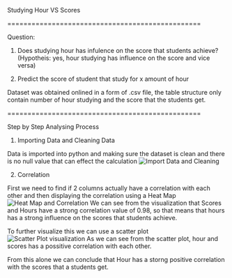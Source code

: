 Studying Hour VS Scores

================================================

Question:

1. Does studying hour has infulence on the score that students achieve? (Hypotheis: yes, hour studying has influence on the score and vice versa)

2. Predict the score of student that study for x amount of hour

Dataset was obtained onlined in a form of .csv file, the table structure only contain number of hour studying and the score that the students get.

================================================

Step by Step Analysing Process

1. Importing Data and Cleaning Data

Data is imported into python and making sure the dataset is clean and there is no null value that can effect the calculation
![Import Data and Cleaning](https://user-images.githubusercontent.com/98216564/185345336-aabf3fec-20af-43df-9fcb-ded981c3161f.png)

2. Correlation

First we need to find if 2 columns actually have a correlation with each other and then displaying the correlation using a Heat Map
![Heat Map and Correlation](https://user-images.githubusercontent.com/98216564/185345909-01371292-fe1f-4a08-aa79-b251bad1a328.png)
We can see from the visualization that Scores and Hours have a strong correlation value of 0.98, so that means that hours has a strong influence on the scores that students achieve.

To further visualize this we can use a scatter plot
![Scatter Plot visualization](https://user-images.githubusercontent.com/98216564/185346505-2b9a6b7e-1e22-4a93-addb-c4d12f2a1777.png)
As we can see from the scatter plot, hour and scores has a possitive correlation with each other.

From this alone we can conclude that Hour has a storng positive correlation with the scores that a students get.
